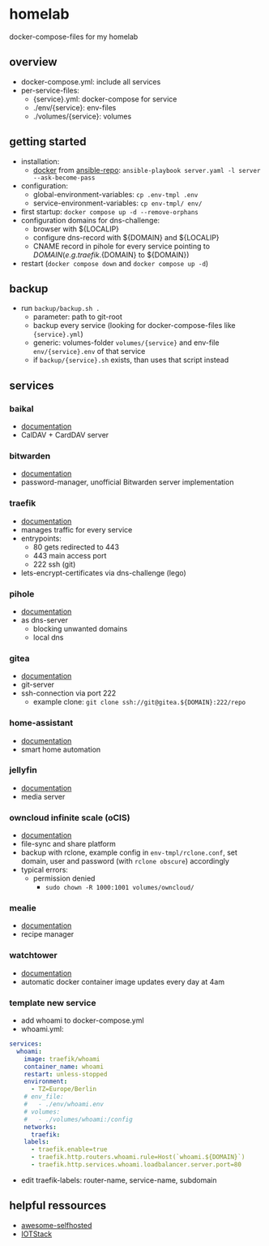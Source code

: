 # homelab
docker-compose-files for my homelab

## overview
* docker-compose.yml: include all services
* per-service-files:
    * {service}.yml: docker-compose for service
    * ./env/{service}: env-files
    * ./volumes/{service}: volumes

## getting started
* installation:
    * [docker](https://docs.docker.com/manuals/) from [ansible-repo](https://github.com/Picole9/ansible): `ansible-playbook server.yaml -l server --ask-become-pass`
* configuration:
    * global-environment-variables: `cp .env-tmpl .env`
    * service-environment-variables: `cp env-tmpl/ env/`
* first startup: `docker compose up -d --remove-orphans`
* configuration domains for dns-challenge:
    * browser with ${LOCALIP}
    * configure dns-record with ${DOMAIN} and ${LOCALIP}
    * CNAME record in pihole for every service pointing to ${DOMAIN} (e.g. traefik.${DOMAIN} to ${DOMAIN})
* restart (`docker compose down` and `docker compose up -d`)

## backup
* run `backup/backup.sh .`
    * parameter: path to git-root
    * backup every service (looking for docker-compose-files like `{service}.yml`)
    * generic: volumes-folder `volumes/{service}` and env-file `env/{service}.env` of that service
    * if `backup/{service}.sh` exists, than uses that script instead

## services

### baikal
* [documentation](https://sabre.io/baikal/)
* CalDAV + CardDAV server

### bitwarden
* [documentation](https://github.com/dani-garcia/vaultwarden/wiki)
* password-manager, unofficial Bitwarden server implementation

### traefik
* [documentation](https://doc.traefik.io/traefik/)
* manages traffic for every service
* entrypoints:
    * 80 gets redirected to 443
    * 443 main access port
    * 222 ssh (git)
* lets-encrypt-certificates via dns-challenge (lego)

### pihole
* [documentation](https://pi-hole.net/)
* as dns-server
    * blocking unwanted domains
    * local dns

### gitea
* [documentation](https://docs.gitea.com/)
* git-server
* ssh-connection via port 222
    * example clone: `git clone ssh://git@gitea.${DOMAIN}:222/repo`

### home-assistant
* [documentation](https://www.home-assistant.io/)
* smart home automation

### jellyfin
* [documentation](https://jellyfin.org/docs/)
* media server

### owncloud infinite scale (oCIS)
* [documentation](https://owncloud.dev/ocis/)
* file-sync and share platform
* backup with rclone, example config in `env-tmpl/rclone.conf`, set domain, user and password (with `rclone obscure`) accordingly
* typical errors:
    * permission denied
        * `sudo chown -R 1000:1001 volumes/owncloud/`

### mealie
* [documentation](https://mealie.io/)
* recipe manager

### watchtower
* [documentation](https://containrrr.dev/watchtower/)
* automatic docker container image updates every day at 4am

### template new service
* add whoami to docker-compose.yml
* whoami.yml:
```yaml
services:
  whoami:
    image: traefik/whoami
    container_name: whoami
    restart: unless-stopped
    environment:
      - TZ=Europe/Berlin
    # env_file:
    #   - ./env/whoami.env
    # volumes:
    #   - ./volumes/whoami:/config
    networks:
      traefik:
    labels:
      - traefik.enable=true
      - traefik.http.routers.whoami.rule=Host(`whoami.${DOMAIN}`)
      - traefik.http.services.whoami.loadbalancer.server.port=80
```
* edit traefik-labels: router-name, service-name, subdomain

## helpful ressources
* [awesome-selfhosted](https://github.com/awesome-selfhosted/awesome-selfhosted)
* [IOTStack](https://sensorsiot.github.io/IOTstack/)
